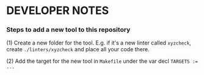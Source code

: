 DEVELOPER NOTES
===============

### Steps to add a new tool to this repository
(1) Create a new folder for the tool. E.g. if it's a new linter called `xyzcheck`, create `./linters/xyzcheck` and place all your code there.

(2) Add the target for the new tool in `Makefile` under the var decl `TARGETS := ...`
